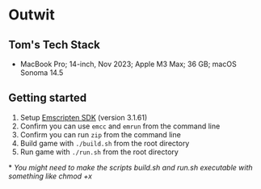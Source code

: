 # Outwit

## Tom's Tech Stack
* MacBook Pro; 14-inch, Nov 2023; Apple M3 Max; 36 GB; macOS Sonoma 14.5

## Getting started
1. Setup [Emscripten SDK](https://emscripten.org/docs/getting_started/downloads.html) (version 3.1.61)
2. Confirm you can use ```emcc``` and ```emrun``` from the command line
3. Confirm you can run ```zip``` from the command line
4. Build game with ```./build.sh``` from the root directory
5. Run game with ```./run.sh``` from the root directory

\* *You might need to make the scripts build.sh and run.sh executable with something like chmod +x*
